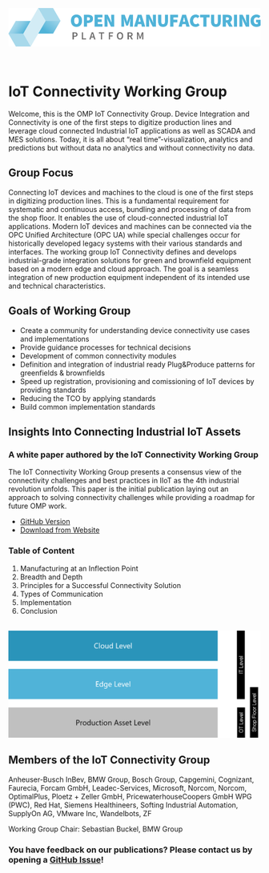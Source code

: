 ![OMP Logo](images/omp-logo.png)

<br>

# IoT Connectivity Working Group



Welcome, this is the OMP IoT Connectivity Group. 
Device Integration and Connectivity is one of the first steps to digitize production lines and leverage cloud connected Industrial IoT applications as well as SCADA and MES solutions. Today, it is all about “real time”-visualization, analytics and predictions but without data no analytics and without connectivity no data.

## Group Focus
Connecting IoT devices and machines to the cloud is one of the first steps in digitizing production lines. This is a fundamental requirement for systematic and continuous access, bundling and processing of data from the shop floor. It enables the use of cloud-connected industrial IoT applications.  Modern IoT devices and machines can be connected via the OPC Unified Architecture (OPC UA) while special challenges occur for historically developed legacy systems with their various standards and interfaces. The working group IoT Connectivity defines and develops industrial-grade integration solutions for green and brownfield equipment based on a modern edge and cloud approach.  The goal is a seamless integration of new production equipment independent of its intended use and technical characteristics.

## Goals of Working Group
- Create a community for understanding device connectivity use cases and implementations
- Provide guidance processes for technical decisions
- Development of common connectivity modules
- Definition and integration of industrial ready Plug&Produce patterns for greenfields & brownfields
- Speed up registration, provisioning and comissioning of IoT devices by providing standards
- Reducing the TCO by applying standards
- Build common implementation standards


## Insights Into Connecting Industrial IoT Assets
### A white paper authored by the IoT Connectivity Working Group

The IoT Connectivity Working Group presents a consensus view of the connectivity challenges and best practices in IIoT as the 4th industrial revolution unfolds. This paper is the initial publication laying out an approach to solving connectivity challenges while providing a roadmap for future OMP work. 

* [GitHub Version](https://github.com/ChiaraK20/iot_connectivity/blob/proposal/Technical_Specification/1_Introduction/00_Introduction.md)
* [Download from Website](https://open-manufacturing.org/blog/2020/12/09/industrial-iot-white-paper/)

### Table of Content

1. Manufacturing at an Inflection Point
2. Breadth and Depth
3. Principles for a Successful Connectivity Solution
4. Types of Communication
5. Implementation
6. Conclusion 

<br>

<img src="images/levels.png" width="600">

<br>

## Members of the IoT Connectivity Group

Anheuser-Busch InBev, BMW Group, Bosch Group, Capgemini, Cognizant, Faurecia, Forcam GmbH, Leadec-Services, Microsoft, Norcom,  Norcom, OptimalPlus, Ploetz + Zeller GmbH, PricewaterhouseCoopers GmbH WPG (PWC), Red Hat, Siemens Healthineers, Softing Industrial Automation, SupplyOn AG, VMware Inc, Wandelbots, ZF

Working Group Chair: Sebastian Buckel, BMW Group

### You have feedback on our publications? Please contact us by opening a [GitHub Issue](https://github.com/OpenManufacturingPlatform/iot_connectivity_public/issues)!
